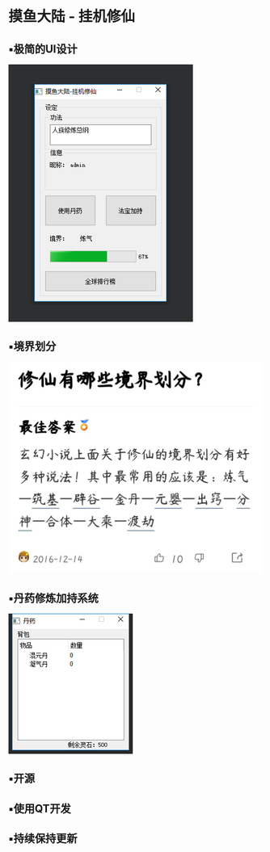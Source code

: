 <!--
 * @Author: luobochuanqi
 * @Date: 2022-03-16 23:37:05
 * @FilePath: \markdown\README.md
-->
# 摸鱼大陆 - 挂机修仙
##  ▪极简的UI设计
![UI截屏](https://raw.githubusercontent.com/luobochuanqi/FishImmortality/main/static/Screen_1.png)
##  ▪境界划分
![境界划分](https://raw.githubusercontent.com/luobochuanqi/FishImmortality/main/static/Level.jpg)
##  ▪丹药修炼加持系统
![丹药](https://raw.githubusercontent.com/luobochuanqi/FishImmortality/main/static/Screen_2.png)
##  ▪开源
##  ▪使用QT开发
##  ▪持续保持更新
